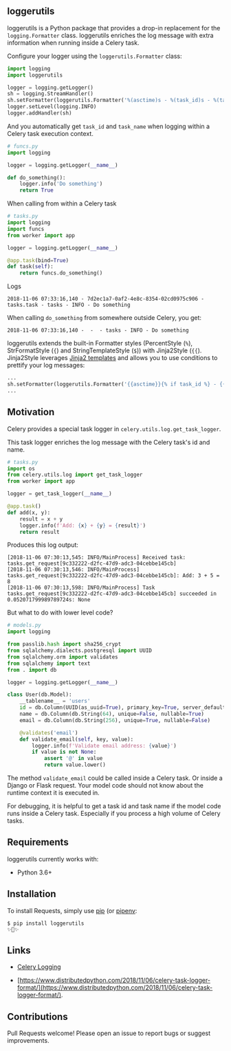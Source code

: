 loggerutils
------------

loggerutils is a Python package that provides a drop-in replacement for the `logging.Formatter` class. loggerutils enriches the log message with extra information when running inside a Celery task.

Configure your logger using the `loggerutils.Formatter` class:

```python
import logging
import loggerutils

logger = logging.getLogger()
sh = logging.StreamHandler()
sh.setFormatter(loggerutils.Formatter('%(asctime)s - %(task_id)s - %(task_name)s - %(name)s - %(levelname)s - %(message)s'))
logger.setLevel(logging.INFO)
logger.addHandler(sh)
```

And you automatically get `task_id` and `task_name` when logging within a Celery task execution context.

```python
# funcs.py
import logging

logger = logging.getLogger(__name__)

def do_something():
    logger.info('Do something')
    return True
```

When calling from within a Celery task

```python
# tasks.py
import logging
import funcs
from worker import app

logger = logging.getLogger(__name__)

@app.task(bind=True)
def task(self):
    return funcs.do_something()
```

Logs

```
2018-11-06 07:33:16,140 - 7d2ec1a7-0af2-4e8c-8354-02cd0975c906 - tasks.task - tasks - INFO - Do something
```

When calling `do_something` from somewhere outside Celery, you get:

```
2018-11-06 07:33:16,140 -  -  - tasks - INFO - Do something
```

loggerutils extends the built-in Formatter styles (PercentStyle (`%`), StrFormatStyle (`{`) and StringTemplateStyle (`$`)) with Jinja2Style (`{{`). Jinja2Style leverages [Jinja2 templates](http://jinja.pocoo.org/docs/2.10/) and allows you to use conditions to prettify your log messages:

```python
...
sh.setFormatter(loggerutils.Formatter('{{asctime}}{% if task_id %} - {{task_id}} - {{task_name}}{% endif %} - {{name}} - {{levelname}} - {{message}}', style='{{'))
...
```



Motivation
----------

Celery provides a special task logger in `celery.utils.log.get_task_logger`.

This task logger enriches the log message with the Celery task's id and name.


```python
# tasks.py
import os
from celery.utils.log import get_task_logger
from worker import app

logger = get_task_logger(__name__)

@app.task()
def add(x, y):
    result = x + y
    logger.info(f'Add: {x} + {y} = {result}')
    return result
```

Produces this log output:

```
[2018-11-06 07:30:13,545: INFO/MainProcess] Received task: tasks.get_request[9c332222-d2fc-47d9-adc3-04cebbe145cb]
[2018-11-06 07:30:13,546: INFO/MainProcess] tasks.get_request[9c332222-d2fc-47d9-adc3-04cebbe145cb]: Add: 3 + 5 = 8
[2018-11-06 07:30:13,598: INFO/MainProcess] Task tasks.get_request[9c332222-d2fc-47d9-adc3-04cebbe145cb] succeeded in 0.052071799989789724s: None
```

But what to do with lower level code?


```python
# models.py
import logging

from passlib.hash import sha256_crypt
from sqlalchemy.dialects.postgresql import UUID
from sqlalchemy.orm import validates
from sqlalchemy import text
from . import db

logger = logging.getLogger(__name__)

class User(db.Model):
    __tablename__ = 'users'
    id = db.Column(UUID(as_uuid=True), primary_key=True, server_default=text("uuid_generate_v4()"))
    name = db.Column(db.String(64), unique=False, nullable=True)
    email = db.Column(db.String(256), unique=True, nullable=False)

    @validates('email')
    def validate_email(self, key, value):
        logger.info(f'Validate email address: {value}')
        if value is not None:
            assert '@' in value
            return value.lower()
```

The method `validate_email` could be called inside a Celery task. Or inside a Django or Flask request. Your model code should not know about the runtime context it is executed in.

For debugging, it is helpful to get a task id and task name if the model code runs inside a Celery task. Especially if you process a high volume of Celery tasks.



Requirements
------------

loggerutils currently works with:

* Python 3.6+



Installation
------------

To install Requests, simply use [pip](https://packaging.python.org/tutorials/installing-packages/) (or [pipenv](http://pipenv.org/):

``` {.sourceCode .bash}
$ pip install loggerutils
✨🍰✨
```



Links
-----

* [Celery Logging](http://docs.celeryproject.org/en/latest/userguide/tasks.html#logging)

* [https://www.distributedpython.com/2018/11/06/celery-task-logger-format/](https://www.distributedpython.com/2018/11/06/celery-task-logger-format/).



Contributions
-------------

Pull Requests welcome! Please open an issue to report bugs or suggest improvements.




